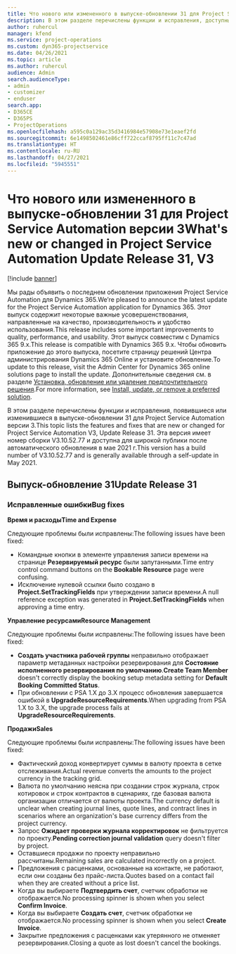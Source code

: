 ```yaml
---
title: Что нового или измененного в выпуске-обновлении 31 для Project Service Automation версии 3
description: В этом разделе перечислены функции и исправления, доступные в выпуске-обновлении 31 для Project Service Automation версии 3.
author: ruhercul
manager: kfend
ms.service: project-operations
ms.custom: dyn365-projectservice
ms.date: 04/26/2021
ms.topic: article
ms.author: ruhercul
audience: Admin
search.audienceType:
- admin
- customizer
- enduser
search.app:
- D365CE
- D365PS
- ProjectOperations
ms.openlocfilehash: a595c0a129ac35d3416984e57908e73e1eaef2fd
ms.sourcegitcommit: 6e1498502461e86cff722ccaf8795ff11c7c47ad
ms.translationtype: HT
ms.contentlocale: ru-RU
ms.lasthandoff: 04/27/2021
ms.locfileid: "5945551"
---
```

# <a name="whats-new-or-changed-in-project-service-automation-update-release-31-v3"></a><span data-ttu-id="bac5d-103">Что нового или измененного в выпуске-обновлении 31 для Project Service Automation версии 3</span><span class="sxs-lookup"><span data-stu-id="bac5d-103">What's new or changed in Project Service Automation Update Release 31, V3</span></span>

[!include [banner](../includes/psa-now-project-operations.md)]

<span data-ttu-id="bac5d-104">Мы рады объявить о последнем обновлении приложения Project Service Automation для Dynamics 365.</span><span class="sxs-lookup"><span data-stu-id="bac5d-104">We’re pleased to announce the latest update for the Project Service Automation application for Dynamics 365.</span></span> <span data-ttu-id="bac5d-105">Этот выпуск содержит некоторые важные усовершенствования, направленные на качество, производительность и удобство использования.</span><span class="sxs-lookup"><span data-stu-id="bac5d-105">This release includes some important improvements to quality, performance, and usability.</span></span> <span data-ttu-id="bac5d-106">Этот выпуск совместим с Dynamics 365 9.x.</span><span class="sxs-lookup"><span data-stu-id="bac5d-106">This release is compatible with Dynamics 365 9.x.</span></span> <span data-ttu-id="bac5d-107">Чтобы обновить приложение до этого выпуска, посетите страницу решений Центра администрирования Dynamics 365 Online и установите обновление.</span><span class="sxs-lookup"><span data-stu-id="bac5d-107">To update to this release, visit the Admin Center for Dynamics 365 online solutions page to install the update.</span></span> <span data-ttu-id="bac5d-108">Дополнительные сведения см. в разделе [Установка, обновление или удаление предпочтительного решения](/power-platform/admin/install-remove-preferred-solution).</span><span class="sxs-lookup"><span data-stu-id="bac5d-108">For more information, see [Install, update, or remove a preferred solution](/power-platform/admin/install-remove-preferred-solution).</span></span>

<span data-ttu-id="bac5d-109">В этом разделе перечислены функции и исправления, появившиеся или изменившиеся в выпуске-обновлении 31 для Project Service Automation версии 3.</span><span class="sxs-lookup"><span data-stu-id="bac5d-109">This topic lists the features and fixes that are new or changed for Project Service Automation V3, Update Release 31.</span></span> <span data-ttu-id="bac5d-110">Эта версия имеет номер сборки V3.10.52.77 и доступна для широкой публики после автоматического обновления в мае 2021 г.</span><span class="sxs-lookup"><span data-stu-id="bac5d-110">This version has a build number of V3.10.52.77 and is generally available through a self-update in May 2021.</span></span>

## <a name="update-release-31"></a><span data-ttu-id="bac5d-111">Выпуск-обновление 31</span><span class="sxs-lookup"><span data-stu-id="bac5d-111">Update Release 31</span></span>

### <a name="bug-fixes"></a><span data-ttu-id="bac5d-112">Исправленные ошибки</span><span class="sxs-lookup"><span data-stu-id="bac5d-112">Bug fixes</span></span>

<span data-ttu-id="bac5d-113">**Время и расходы**</span><span class="sxs-lookup"><span data-stu-id="bac5d-113">**Time and Expense**</span></span>

<span data-ttu-id="bac5d-114">Следующие проблемы были исправлены:</span><span class="sxs-lookup"><span data-stu-id="bac5d-114">The following issues have been fixed:</span></span>

- <span data-ttu-id="bac5d-115">Командные кнопки в элементе управления записи времени на странице **Резервируемый ресурс** были запутанными.</span><span class="sxs-lookup"><span data-stu-id="bac5d-115">Time entry control command buttons on the **Bookable Resource** page were confusing.</span></span>
- <span data-ttu-id="bac5d-116">Исключение нулевой ссылки было создано в **Project.SetTrackingFields** при утверждении записи времени.</span><span class="sxs-lookup"><span data-stu-id="bac5d-116">A null reference exception was generated in **Project.SetTrackingFields** when approving a time entry.</span></span>

<span data-ttu-id="bac5d-117">**Управление ресурсами**</span><span class="sxs-lookup"><span data-stu-id="bac5d-117">**Resource Management**</span></span>

<span data-ttu-id="bac5d-118">Следующие проблемы были исправлены:</span><span class="sxs-lookup"><span data-stu-id="bac5d-118">The following issues have been fixed:</span></span>

- <span data-ttu-id="bac5d-119">**Создать участника рабочей группы** неправильно отображает параметр метаданных настройки резервирования для **Состояние исполненного резервирования по умолчанию**.</span><span class="sxs-lookup"><span data-stu-id="bac5d-119">**Create Team Member** doesn't correctly display the booking setup metadata setting for **Default Booking Committed Status**.</span></span>
- <span data-ttu-id="bac5d-120">При обновлении с PSA 1.X до 3.X процесс обновления завершается ошибкой в **UpgradeResourceRequirements**.</span><span class="sxs-lookup"><span data-stu-id="bac5d-120">When upgrading from PSA 1.X to 3.X, the upgrade process fails at **UpgradeResourceRequirements**.</span></span>


<span data-ttu-id="bac5d-121">**Продажи**</span><span class="sxs-lookup"><span data-stu-id="bac5d-121">**Sales**</span></span>

<span data-ttu-id="bac5d-122">Следующие проблемы были исправлены:</span><span class="sxs-lookup"><span data-stu-id="bac5d-122">The following issues have been fixed:</span></span>

- <span data-ttu-id="bac5d-123">Фактический доход конвертирует суммы в валюту проекта в сетке отслеживания.</span><span class="sxs-lookup"><span data-stu-id="bac5d-123">Actual revenue converts the amounts to the project currency in the tracking grid.</span></span>
- <span data-ttu-id="bac5d-124">Валюта по умолчанию неясна при создании строк журнала, строк котировок и строк контрактов в сценариях, где базовая валюта организации отличается от валюты проекта.</span><span class="sxs-lookup"><span data-stu-id="bac5d-124">The currency default is unclear when creating journal lines, quote lines, and contract lines in scenarios where an organization's base currency differs from the project currency.</span></span>
- <span data-ttu-id="bac5d-125">Запрос **Ожидает проверки журнала корректировок** не фильтруется по проекту.</span><span class="sxs-lookup"><span data-stu-id="bac5d-125">**Pending correction journal validation** query doesn't filter by project.</span></span>
- <span data-ttu-id="bac5d-126">Оставшиеся продажи по проекту неправильно рассчитаны.</span><span class="sxs-lookup"><span data-stu-id="bac5d-126">Remaining sales are calculated incorrectly on a project.</span></span>
- <span data-ttu-id="bac5d-127">Предложения с расценками, основанные на контакте, не работают, если они созданы без прайс-листа.</span><span class="sxs-lookup"><span data-stu-id="bac5d-127">Quotes based on a contact fail when they are created without a price list.</span></span>
- <span data-ttu-id="bac5d-128">Когда вы выбираете **Подтвердить счет**, счетчик обработки не отображается.</span><span class="sxs-lookup"><span data-stu-id="bac5d-128">No processing spinner is shown when you select **Confirm Invoice**.</span></span>
- <span data-ttu-id="bac5d-129">Когда вы выбираете **Создать счет**, счетчик обработки не отображается.</span><span class="sxs-lookup"><span data-stu-id="bac5d-129">No processing spinner is shown when you select **Create Invoice**.</span></span>
- <span data-ttu-id="bac5d-130">Закрытие предложения с расценками как утерянного не отменяет резервирования.</span><span class="sxs-lookup"><span data-stu-id="bac5d-130">Closing a quote as lost doesn't cancel the bookings.</span></span>







